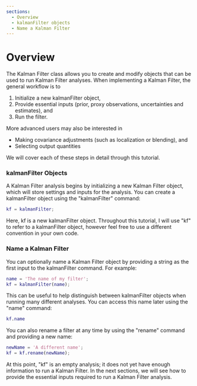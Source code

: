 ```yaml
---
sections:
  - Overview
  - kalmanFilter objects
  - Name a Kalman Filter
---
```

# Overview

The Kalman Filter class allows you to create and modify objects that can be used to run Kalman Filter analyses. When implementing a Kalman Filter, the general workflow is to

1. Initialize a new kalmanFilter object,
2. Provide essential inputs (prior, proxy observations, uncertainties and estimates), and
3. Run the filter.

More advanced users may also be interested in
* Making covariance adjustments (such as localization or blending), and
* Selecting output quantities

We will cover each of these steps in detail through this tutorial.

### kalmanFilter Objects

A Kalman Filter analysis begins by initializing a new Kalman Filter object, which will store settings and inputs for the analysis. You can create a kalmanFilter object using the "kalmanFilter" command:

```matlab
kf = kalmanFilter;
```

Here, kf is a new kalmanFilter object. Throughout this tutorial, I will use "kf" to refer to a kalmanFilter object, however feel free to use a different convention in your own code.

### Name a Kalman Filter

You can optionally name a Kalman Filter object by providing a string as the first input to the kalmanFilter command. For example:
```matlab
name = 'The name of my filter';
kf = kalmanFilter(name);
```

This can be useful to help distinguish between kalmanFilter objects when running many different analyses. You can access this name later using the "name" command:
```matlab
kf.name
```

You can also rename a filter at any time by using the "rename" command and providing a new name:
```matlab
newName = 'A different name';
kf = kf.rename(newName);
```

At this point, "kf" is an empty analysis; it does not yet have enough information to run a Kalman Filter. In the next sections, we will see how to provide the essential inputs required to run a Kalman Filter analysis.
